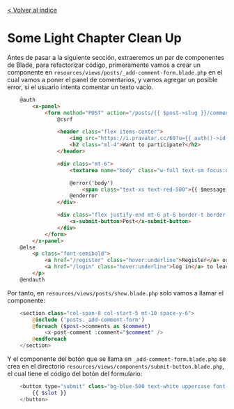 [< Volver al índice](/docs/readme.md)

# Some Light Chapter Clean Up

Antes de pasar a la siguiente sección, extraeremos un par de componentes de Blade, para refactorizar código, primeramente vamos a crear un componente en `resources/views/posts/_add-comment-form.blade.php` en el cual vamos a poner el panel de comentarios, y vamos agregar un posible error, si el usuario intenta comentar un texto vacío. 

```html
    @auth
        <x-panel>
            <form method="POST" action="/posts/{{ $post->slug }}/comments">
                @csrf

                <header class="flex items-center">
                    <img src="https://i.pravatar.cc/60?u={{ auth()->id() }}" alt="" width="40" height="40" class="rounded-full">
                    <h2 class="ml-4">Want to participate?</h2>
                </header>

                <div class="mt-6">
                    <textarea name="body" class="w-full text-sm focus:outline-none focus:ring" rows="5" placeholder="Quick, thing of something to say!" required></textarea>

                    @error('body')
                        <span class="text-xs text-red-500">{{ $message }}</span>
                    @enderror
                </div>

                <div class="flex justify-end mt-6 pt-6 border-t border-gray-200">
                    <x-submit-button>Post</x-submit-button>
                </div>
            </form>
        </x-panel>
    @else
        <p class="font-semibold">
            <a href="/register" class="hover:underline">Register</a> or
            <a href="/login" class="hover:underline">log in</a> to leave a comment.
        </p>
    @endauth
```

Por tanto, en `resources/views/posts/show.blade.php` solo vamos a llamar el componente:

```php
    <section class="col-span-8 col-start-5 mt-10 space-y-6">
        @include ('posts._add-comment-form')
        @foreach ($post->comments as $comment)
            <x-post-comment :comment="$comment" />
        @endforeach
    </section>
```

Y el componente del botón que se llama en `_add-comment-form.blade.php` se crea en el directorio  `resources/views/components/submit-button.blade.php`, el cual tiene el código del botón del formulario:

```php
    <button type="submit" class="bg-blue-500 text-white uppercase font-semibold text-xs py-2 px-10 rounded-2xl hover:bg-blue-600">
        {{ $slot }}
    </button>
```
